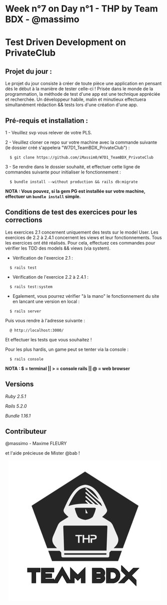# Week n°7 on Day n°1 - THP by Team BDX - @massimo
# Test Driven Development on PrivateClub

## Projet du jour :

Le projet du jour consiste à créer de toute pièce une application en pensant dès le début à la manière de tester celle-ci ! Prisée dans le monde de la programmation, la méthode de test d'une app est une technique appréciée et recherchée. Un développeur habile, malin et minutieux effectuera simultanément rédaction && tests lors d'une création d'une app.

## Pré-requis et installation :

1 - Veuillez svp vous relever de votre PLS.

2 - Veuillez cloner ce repo sur votre machine avec la commande suivante (le dossier créé s'appelera "W7D1_TeamBDX_PrivateClub") :

```
  $ git clone https://github.com/iMassim0/W7D1_TeamBDX_PrivateClub
```

3 - Se rendre dans le dossier souhaité, et effectuer cette ligne de commandes suivante pour initialiser le fonctionnement :

```
  $ bundle install --without production && rails db:migrate
```

**NOTA : Vous pouvez, si la gem PG est installée sur votre machine, effectuer un `bundle install` simple.**

## Conditions de test des exercices pour les corrections

Les exercices 2.1 concernent uniquement des tests sur le model User.
Les exercices de 2.2 à 2.4.1 concernent les views et leur fonctionnements.
Tous les exercices ont été réalisés.
Pour cela, effectuez ces commandes pour vérifier les TDD des models && views (via system).

  - Vérification de l'exercice 2.1 :
```
  $ rails test
```

- Vérification de l'exercice 2.2 à 2.4.1 :
```
  $ rails test:system
```

  - Egalement, vous pourrez vérifier "à la mano" le fonctionnement du site en lancant une version en local :
```
  $ rails server
```
Puis vous rendre à l'adresse suivante :
```
  @ http://localhost:3000/
```
Et effectuer les tests que vous souhaitez !

Pour les plus hardis, un game peut se tenter via la console :
```
  $ rails console
```

**NOTA : $ = terminal || > = console rails || @ = web browser**

## Versions

*Ruby 2.5.1*

*Rails 5.2.0*

*Bundle 1.16.1*

## Contributeur

@massimo - Maxime FLEURY

et l'aide précieuse de Mister @bab !

<p align="center">
  <img src="THP_BDX.png"/>
</p>
